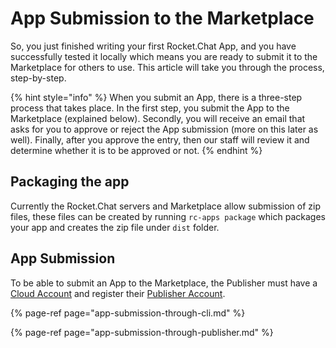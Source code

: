 # App Submission to the Marketplace

So, you just finished writing your first Rocket.Chat App, and you have successfully tested it locally which means you are ready to submit it to the Marketplace for others to use. This article will take you through the process, step-by-step.

{% hint style="info" %}
When you submit an App, there is a three-step process that takes place. In the first step, you submit the App to the Marketplace \(explained below\). Secondly, you will receive an email that asks for you to approve or reject the App submission \(more on this later as well\). Finally, after you approve the entry, then our staff will review it and determine whether it is to be approved or not.
{% endhint %}

## Packaging the app

Currently the Rocket.Chat servers and Marketplace allow submission of zip files, these files can be created by running `rc-apps package` which packages your app and creates the zip file under `dist` folder.

## App Submission

To be able to submit an App to the Marketplace, the Publisher must have a [Cloud Account](https://cloud.rocket.chat/login) and register their [Publisher Account](https://marketplace.rocket.chat/publisher/register).

{% page-ref page="app-submission-through-cli.md" %}

{% page-ref page="app-submission-through-publisher.md" %}

